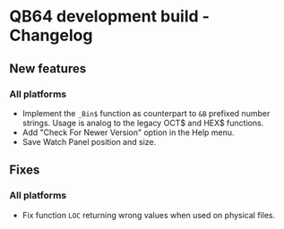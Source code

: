 # QB64 development build - Changelog

## New features
### All platforms
- Implement the `_Bin$` function as counterpart to `&B` prefixed number strings. Usage is analog to the legacy OCT$ and HEX$ functions.
- Add "Check For Newer Version" option in the Help menu.
- Save Watch Panel position and size.

<!--- 
### Windows

### macOS

### Linux
--->

## Fixes
### All platforms
- Fix function `LOC` returning wrong values when used on physical files.

<!---
### Windows

### macOS

### Linux

--->
